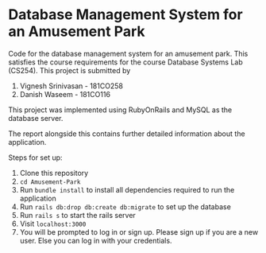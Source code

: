 # Database Management System for an Amusement Park

Code for the database management system for an amusement park. This satisfies the course requirements for the course Database Systems Lab (CS254). 
This project is submitted by 
1. Vignesh Srinivasan - 181CO258
2. Danish Waseem - 181CO116

This project was implemented using RubyOnRails and MySQL as the database server.

The report alongside this contains further detailed information about the application.

Steps for set up:
1. Clone this repository
2. `cd Amusement-Park`
3. Run `bundle install` to install all dependencies required to run the application
4. Run `rails db:drop db:create db:migrate` to set up the database
5. Run `rails s` to start the rails server
6. Visit `localhost:3000`
7. You will be prompted to log in or sign up. Please sign up if you are a new user. Else you can log in with your credentials.
